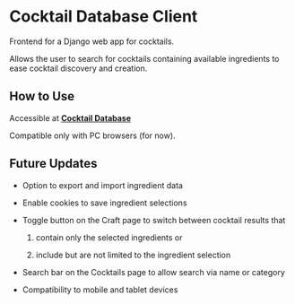 # Cocktail Database Client

Frontend for a Django web app for cocktails. 

Allows the user to search for cocktails containing available ingredients to ease cocktail discovery and creation.

## How to Use

Accessible at **[Cocktail Database](https://cocktails.taccaeri.com)** 

Compatible only with PC browsers (for now). 

## Future Updates

- Option to export and import ingredient data

- Enable cookies to save ingredient selections

- Toggle button on the Craft page to switch between cocktail results that 

    1) contain only the selected ingredients or 

    2) include but are not limited to the ingredient selection

- Search bar on the Cocktails page to allow search via name or category

- Compatibility to mobile and tablet devices 

